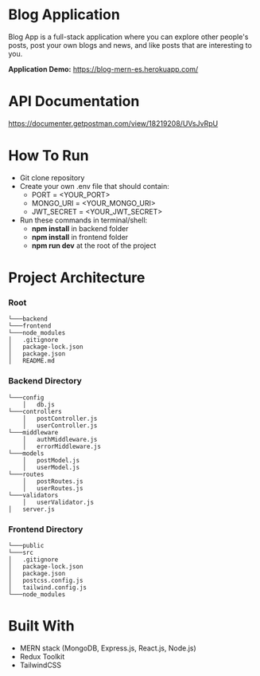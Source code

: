 # Blog Application
Blog App is a full-stack application where you can explore other people's posts, post your own blogs and news, and like posts that are interesting to you. <br />

<b>Application Demo:</b> https://blog-mern-es.herokuapp.com/

# API Documentation
https://documenter.getpostman.com/view/18219208/UVsJvRpU

# How To Run
- Git clone repository
- Create your own .env file that should contain:
  - PORT = <YOUR_PORT>
  - MONGO_URI = <YOUR_MONGO_URI>
  - JWT_SECRET = <YOUR_JWT_SECRET>
- Run these commands in terminal/shell:
  -  <b>npm install</b> in backend folder
  -  <b>npm install</b> in frontend folder
  -  <b>npm run dev</b> at the root of the project

# Project Architecture

### Root
```   
└───backend
└───frontend
└───node_modules
│   .gitignore 
│   package-lock.json 
│   package.json 
│   README.md
```

### Backend Directory
```   
└───config
    │   db.js
└───controllers
    │   postController.js
    │   userController.js
└───middleware
    │   authMiddleware.js
    │   errorMiddleware.js
└───models
    │   postModel.js
    │   userModel.js
└───routes
    │   postRoutes.js
    │   userRoutes.js
└───validators
    │   userValidator.js
│   server.js 
```

### Frontend Directory
```   
└───public
└───src
│   .gitignore 
│   package-lock.json 
│   package.json
│   postcss.config.js
│   tailwind.config.js
└───node_modules
```

# Built With
- MERN stack (MongoDB, Express.js, React.js, Node.js)
- Redux Toolkit
- TailwindCSS

